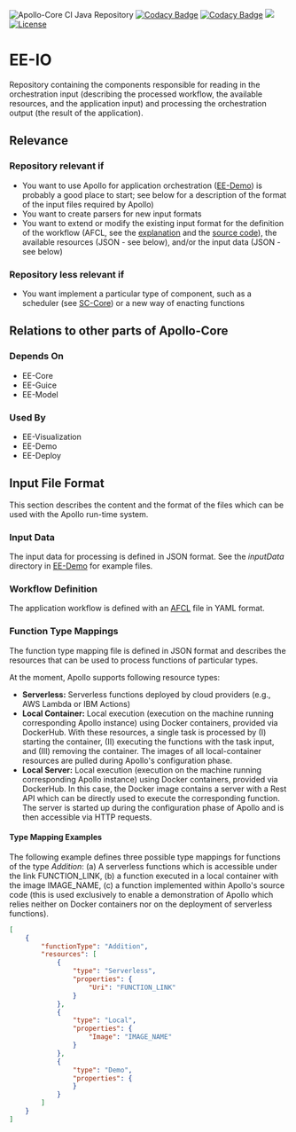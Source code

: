 ![Apollo-Core CI Java Repository](https://github.com/Apollo-Core/EE-IO/workflows/Apollo-Core%20CI%20Java%20Repository/badge.svg)
[![Codacy Badge](https://api.codacy.com/project/badge/Grade/f67b612a45ef4b228092b8b2ef5932b6)](https://app.codacy.com/gh/Apollo-Core/EE-IO?utm_source=github.com&utm_medium=referral&utm_content=Apollo-Core/EE-IO&utm_campaign=Badge_Grade_Settings)
[![Codacy Badge](https://app.codacy.com/project/badge/Coverage/55477bfc89dd4bcf8a365a0e9f53ab86)](https://www.codacy.com/gh/Apollo-Core/EE-IO/dashboard?utm_source=github.com&utm_medium=referral&utm_content=Apollo-Core/EE-IO&utm_campaign=Badge_Coverage)
[![](https://jitpack.io/v/Apollo-Core/EE-IO.svg)](https://jitpack.io/#Apollo-Core/EE-IO)
[![License](https://img.shields.io/badge/License-Apache%202.0-blue.svg)](https://opensource.org/licenses/Apache-2.0)

# EE-IO
Repository containing the components responsible for reading in the orchestration input (describing the processed workflow, the available resources, and the application input) and processing the orchestration output (the result of the application).

## Relevance

### Repository relevant if

+ You want to use Apollo for application orchestration ([EE-Demo](https://github.com/Apollo-Core/EE-Demo)) is probably a good place to start; see below for a description of the format of the input files required by Apollo)
+ You want to create parsers for new input formats
+ You want to extend or modify the existing input format for the definition of the workflow (AFCL, see the [explanation](https://apollowf.github.io/learn.html) and the [source code](https://github.com/Apollo-AFCL/AFCLCore-AFCLv1.1)), the available resources (JSON - see below), and/or the input data (JSON - see below)

### Repository less relevant if

+ You want implement a particular type of component, such as a scheduler (see [SC-Core](https://github.com/Apollo-Core/SC-Core)) or a new way of enacting functions


## Relations to other parts of Apollo-Core

### Depends On
+ EE-Core
+ EE-Guice
+ EE-Model

### Used By
+ EE-Visualization
+ EE-Demo
+ EE-Deploy


## Input File Format

This section describes the content and the format of the files which can be used with the Apollo run-time system.

### Input Data

The input data for processing is defined in JSON format. See the *inputData* directory in [EE-Demo](https://github.com/Apollo-Core/EE-Demo) for example files.

### Workflow Definition

The application workflow is defined with an [AFCL](https://apollowf.github.io/learn.html) file in YAML format.

### Function Type Mappings

The function type mapping file is defined in JSON format and describes the resources that can be used to process functions of particular types.

At the moment, Apollo supports following resource types:

+   **Serverless:** Serverless functions deployed by cloud providers (e.g., AWS Lambda or IBM Actions)
+   **Local Container:** Local execution (execution on the machine running corresponding Apollo instance) using Docker containers, provided via DockerHub. With these resources, a single task is processed by (I) starting the container, (II) executing the functions with the task input, and (III) removing the container. The images of all local-container resources are pulled during Apollo's configuration phase.
+   **Local Server:** Local execution (execution on the machine running corresponding Apollo instance) using Docker containers, provided via DockerHub. In this case, the Docker image contains a server with a Rest API which can be directly used to execute the corresponding function. The server is started up during the configuration phase of Apollo and is then accessible via HTTP requests.

#### Type Mapping Examples

The following example defines three possible type mappings for functions of the type _Addition_: (a) A serverless functions which is accessible under the link FUNCTION_LINK, (b) a function executed in a local container with the image IMAGE_NAME, (c) a function implemented within Apollo's source code (this is used exclusively to enable a demonstration of Apollo which relies neither on Docker containers nor on the deployment of serverless functions). 

```json
[
	{
		"functionType": "Addition",
		"resources": [
			{
				"type": "Serverless",
				"properties": {
					"Uri": "FUNCTION_LINK"
				}
			},
            {
				"type": "Local",
				"properties": {
					"Image": "IMAGE_NAME"
				}
			},
			{
				"type": "Demo",
				"properties": {					
				}
			}
		]
	}
]
```
